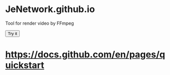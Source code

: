 # JeNetwork.github.io
Tool for render video by FFmpeg
<p><button onclick="myFunction()">Try it</button></p>

<script language="JavaScript" type="text/javascript">
function myFunction() {
  alert("Thanks!!! :)");
}
</script>

# https://docs.github.com/en/pages/quickstart
